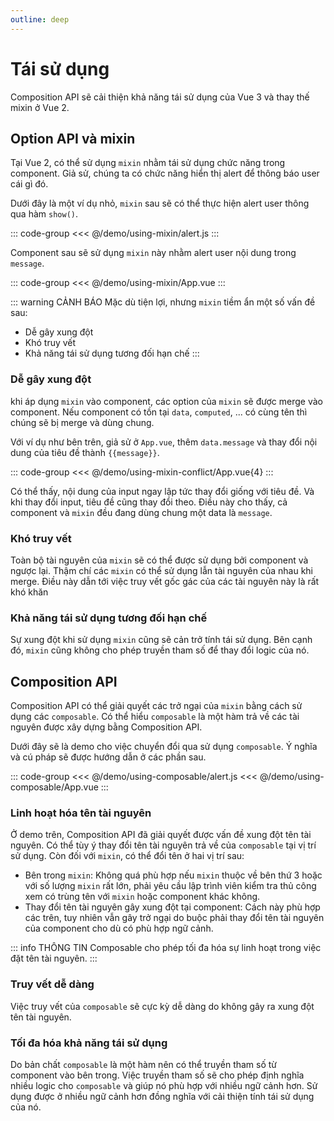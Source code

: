 ```yaml
---
outline: deep
---
```


# Tái sử dụng
Composition API sẽ cải thiện khả năng tái sử dụng của Vue 3 và thay thế mixin ở Vue 2.

## Option API và mixin
Tại Vue 2, có thể sử dụng `mixin` nhằm tái sử dụng chức năng trong component. Giả sử, chúng ta có chức năng hiển thị alert để thông báo user cái gì đó.

Dưới đây là một ví dụ nhỏ, `mixin` sau sẽ có thể thực hiện alert user thông qua hàm `show()`.

::: code-group
<<< @/demo/using-mixin/alert.js
:::

Component sau sẽ sử dụng `mixin` này nhằm alert user nội dung trong `message`.

::: code-group
<<< @/demo/using-mixin/App.vue
:::

<DemoBlock>
<UsingMixin/>
</DemoBlock>

::: warning CẢNH BÁO
Mặc dù tiện lợi, nhưng `mixin` tiềm ẩn một số vấn đề sau:
* Dễ gây xung đột
* Khó truy vết
* Khả năng tái sử dụng tương đối hạn chế
:::

### Dễ gây xung đột
khi áp dụng `mixin` vào component, các option của `mixin` sẽ được merge vào component. Nếu component có tồn tại `data`, `computed`, ... có cùng tên thì chúng sẽ bị merge và dùng chung.

Với ví dụ như bên trên, giả sử ở `App.vue`, thêm `data.message` và thay đổi nội dung của tiêu đề thành <span v-pre>`{{message}}`</span>.

::: code-group
<<< @/demo/using-mixin-conflict/App.vue{4}
:::

<DemoBlock>
<UsingMixinConflict/>
</DemoBlock>

Có thể thấy, nội dung của input ngay lập tức thay đổi giống với tiêu đề. Và khi thay đổi input, tiêu đề cũng thay đổi theo. Điều này cho thấy, cả component và `mixin` đều đang dùng chung một data là `message`.

### Khó truy vết

Toàn bộ tài nguyên của `mixin` sẽ có thể được sử dụng bởi component và ngược lại. Thậm chí các `mixin` có thể sử dụng lẫn tài nguyên của nhau khi merge. Điều này dẫn tới việc truy vết gốc gác của các tài nguyên này là rất khó khăn

### Khả năng tái sử dụng tương đối hạn chế

Sự xung đột khi sử dụng `mixin` cũng sẽ cản trở tính tái sử dụng. Bên cạnh đó, `mixin` cũng không cho phép truyền tham số để thay đổi logic của nó.

## Composition API

Composition API có thể giải quyết các trở ngại của `mixin` bằng cách sử dụng các `composable`. Có thể hiểu `composable` là một hàm trả về các tài nguyên được xây dựng bằng Composition API.

Dưới đây sẽ là demo cho việc chuyển đổi qua sử dụng `composable`. Ý nghĩa và cú pháp sẽ được hướng dẫn ở các phần sau.

::: code-group
<<< @/demo/using-composable/alert.js
<<< @/demo/using-composable/App.vue
:::

<DemoBlock>
<UsingComposable/>
</DemoBlock>

### Linh hoạt hóa tên tài nguyên

Ở demo trên, Composition API đã giải quyết được vấn đề xung đột tên tài nguyên. Có thể tùy ý thay đổi tên tài nguyên trả về của `composable` tại vị trí sử dụng. Còn đối với `mixin`, có thể đổi tên ở hai vị trí sau:
* Bên trong `mixin`: Không quá phù hợp nếu `mixin` thuộc về bên thứ 3 hoặc với số lượng `mixin` rất lớn, phải yêu cầu lập trình viên kiểm tra thủ công xem có trùng tên với `mixin` hoặc component khác không.
* Thay đổi tên tài nguyên gây xung đột tại component: Cách này phù hợp các trên, tuy nhiên vẫn gây trở ngại do buộc phải thay đổi tên tài nguyên của component cho dù có phù hợp ngữ cảnh.

::: info THÔNG TIN
Composable cho phép tối đa hóa sự linh hoạt trong việc đặt tên tài nguyên.
:::

### Truy vết dễ dàng

Việc truy vết của `composable` sẽ cực kỳ dễ dàng do không gây ra xung đột tên tài nguyên.

### Tối đa hóa khả năng tái sử dụng

Do bản chất `composable` là một hàm nên có thể truyền tham số từ component vào bên trong. Việc truyền tham số sẽ cho phép định nghĩa nhiều logic cho `composable` và giúp nó phù hợp với nhiều ngữ cảnh hơn. Sử dụng được ở nhiều ngữ cảnh hơn đồng nghĩa với cải thiện tính tái sử dụng của nó.


<script setup>
import {default as UsingMixin} from "../../demo/using-mixin/App.vue";
import {default as UsingMixinConflict} from "../../demo/using-mixin-conflict/App.vue";
import {default as UsingComposable} from "../../demo/using-composable/App.vue";
</script>
